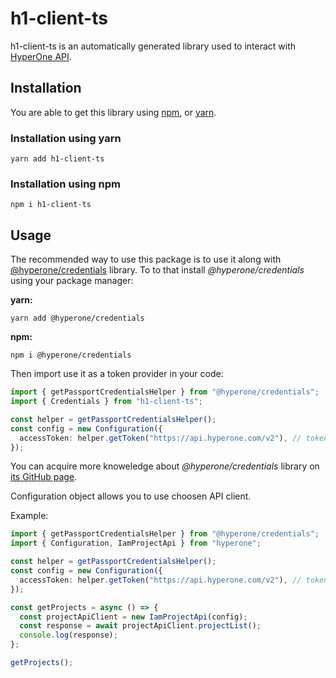 # h1-client-ts

h1-client-ts is an automatically generated library used to interact with
[HyperOne API](https://www.hyperone.com/tools/api/).

## Installation

You are able to get this library using [npm](https://www.npmjs.com/get-npm),
or [yarn](https://classic.yarnpkg.com/en/docs/install/).

### Installation using yarn

```shell
yarn add h1-client-ts
```

### Installation using npm

```shell
npm i h1-client-ts
```

## Usage

The recommended way to use this package is to use it along with [@hyperone/credentials](https://www.npmjs.com/package/@hyperone/credentials) library.
To to that install _@hyperone/credentials_ using your package manager:

**yarn:**

```shell
yarn add @hyperone/credentials
```

**npm:**

```shell
npm i @hyperone/credentials
```

Then import use it as a token provider in your code:

```typescript
import { getPassportCredentialsHelper } from "@hyperone/credentials";
import { Credentials } from "h1-client-ts";

const helper = getPassportCredentialsHelper();
const config = new Configuration({
  accessToken: helper.getToken("https://api.hyperone.com/v2"), // token audience
});
```

You can acquire more knoweledge about _@hyperone/credentials_ library on [its GitHub page](https://github.com/hyperonecom/h1-credentials-helper-ts).

Configuration object allows you to use choosen API client.

Example:

```typescript
import { getPassportCredentialsHelper } from "@hyperone/credentials";
import { Configuration, IamProjectApi } from "hyperone";

const helper = getPassportCredentialsHelper();
const config = new Configuration({
  accessToken: helper.getToken("https://api.hyperone.com/v2"), // token audience
});

const getProjects = async () => {
  const projectApiClient = new IamProjectApi(config);
  const response = await projectApiClient.projectList();
  console.log(response);
};

getProjects();
```
